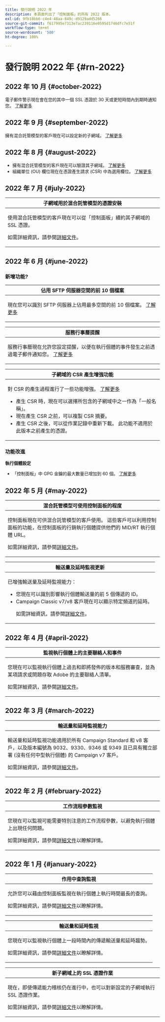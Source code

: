 ```yaml
---
title: 發行說明 2022 年
description: 本頁面列出了「控制面板」的所有 2022 版本。
exl-id: 9fb18bb6-c4e4-48aa-849c-d9129add5266
source-git-commit: f617995e7313e7ac239116e0595d1746dfc7e51f
workflow-type: tm+mt
source-wordcount: '580'
ht-degree: 100%

---
```


# 發行說明 2022 年 {#rn-2022}

## 2022 年 10 月 {#october-2022}

電子郵件警示現在會在您的其中一個 SSL 憑證於 30 天或更短時間內到期時通知您。 [了解更多](../performance-monitoring/using/email-alerting.md)

## 2022 年 9 月 {#september-2022}

擁有混合託管模型的客戶現在可以設定新的子網域。 [了解更多](../subdomains-certificates/using/setting-up-new-subdomain.md)

## 2022 年 8 月 {#august-2022}

* 擁有混合託管模型的客戶現在可以驗證其子網域。 [了解更多](../subdomains-certificates/using/monitoring-subdomains.md)
* 組織單位 (OU) 欄位現在在憑證產生請求 (CSR) 中為選用欄位。 [了解更多](../subdomains-certificates/using/renewing-subdomain-certificate.md)

## 2022 年 7 月 {#july-2022}

<table>
<thead>
<tr>
<th><strong>子網域用於混合託管模型的憑證安裝</strong><br/></th>
</tr>
</thead>
<tbody>
<tr>
<td>
<p><p>使用混合託管模型的客戶現在可以從「控制面板」續約其子網域的 SSL 憑證。</p><p>如需詳細資訊，請參閱<a href="../subdomains-certificates/using/renewing-subdomain-certificate.md">詳細文件</a>。</p>
</td>
</tr>
</tbody>
</table>

## 2022 年 6 月 {#june-2022}

### 新增功能?

<table>
<thead>
<tr>
<th><strong>佔用 SFTP 伺服器空間的前 10 個檔案</strong><br/></th>
</tr>
</thead>
<tbody>
<tr>
<td>
<p>現在您可以識別 SFTP 伺服器上佔用最多空間的前 10 個檔案。 <a href="../sftp/using/sftp-storage-management.md">了解更多</a></p>
</td>
</tr>
</tbody>
</table>

<table>
<thead>
<tr>
<th><strong>服務行事曆提醒</strong><br/></th>
</tr>
</thead>
<tbody>
<tr>
<td>
<p>服務行事曆現在允許您設定提醒，以便在執行個體的事件發生之前透過電子郵件通知您。 <a href="../service-events/service-events.md">了解更多</a></p>
</td>
</tr>
</tbody>
</table>

<table>
<thead>
<tr>
<th><strong>子網域的 CSR 產生增強功能</strong><br/></th>
</tr>
</thead>
<tbody>
<tr>
<td>
<p>對 CSR 的產生過程進行了一些功能增強。 <a href="../subdomains-certificates/using/renewing-subdomain-certificate.md">了解更多</a></p><ul><li>產生 CSR 時，現在可以選擇所包含的子網域中之一作為「一般名稱」。</li><li>現在產生 CSR 之前，可以複製 CSR 摘要。</li><li>產生 CSR 之後，可以從作業記錄中重新下載。 此功能不適用於此版本之前產生的憑證。</li></ul><p>

</td>
</tr>
</tbody>
</table>

### 功能改進

**執行個體設定**

* 「控制面板」中 GPG 金鑰的最大數量已增加到 60 個。 [了解更多](../instances-settings/using/gpg-keys-management.md)

## 2022 年 5 月 {#may-2022}

<table>
<thead>
<tr>
<th><strong>混合託管模型可使用控制面板的程度</strong><br/></th>
</tr>
</thead>
<tbody>
<tr>
<td>
<p>控制面板現在可供混合託管模型的客戶使用。 這些客戶可以利用控制面板的功能，在控制面板的行銷執行個體提供他們的 MID/RT 執行個體 URL。 </p><p>如需詳細資訊，請參閱<a href="../instances-settings/using/external-accounts.md">詳細文件</a>。</p>
</td>
</tr>
</tbody>
</table>

<table>
<thead>
<tr>
<th><strong>輸送量及延時監視更新</strong><br/></th>
</tr>
</thead>
<tbody>
<tr>
<td>
<p>已增強輸送量及延時監視能力：<ul><li>您現在可以識別影響執行個體輸送量的前 5 個傳遞的 ID。</li><li>Campaign Classic v7/v8 客戶現在可以顯示特定頻道的延時。</p></li><p>如需詳細資訊，請參閱<a href="../performance-monitoring/using/thoughputs-latencies.md">詳細文件</a>。</p>
</td>
</tr>
</tbody>
</table>


## 2022 年 4 月 {#april-2022}

<table>
<thead>
<tr>
<th><strong>監視執行個體上的主要聯絡人和事件</strong><br/></th>
</tr>
</thead>
<tbody>
<tr>
<td>
<p>您現在可以監視執行個體上過去和即將發佈的版本和服務審查，並為某項請求或問題存取 Adobe 的主要聯絡人清單。 </p><p>如需詳細資訊，請參閱<a href="../service-events/service-events.md">詳細文件</a>。</p>
</td>
</tr>
</tbody>
</table>

## 2022 年 3 月 {#march-2022}

<table>
<thead>
<tr>
<th><strong>輸送量和延時監視能力</strong><br/></th>
</tr>
</thead>
<tbody>
<tr>
<td>
<p>輸送量和延時監視功能適用於所有 Campaign Standard 和 v8 客戶，以及版本編號為 9032、9330、9346 或 9349 且已具有獨立部署 (沒有任何中型執行個體) 的 Campaign v7 客戶。</p><p>如需詳細資訊，請參閱<a href="../performance-monitoring/using/thoughputs-latencies.md">詳細文件</a>。</p>
</td>
</tr>
</tbody>
</table>

## 2022 年 2 月 {#february-2022}

<table>
<thead>
<tr>
<th><strong>工作流程參數監視</strong><br/></th>
</tr>
</thead>
<tbody>
<tr>
<td>
<p>您現在可以監視可能需要特別注意的工作流程參數，以避免執行個體上出現任何問題。  </p><p>如需詳細資訊，請參閱<a href="../performance-monitoring/using/workflow-monitoring.md">詳細文件</a>以瞭解詳情。</p>
</td>
</tr>
</tbody>
</table>

## 2022 年 1 月 {#january-2022}

<table>
<thead>
<tr>
<th><strong>作用中查詢監視</strong><br/></th>
</tr>
</thead>
<tbody>
<tr>
<td>
<p>允許您可以藉由控制面板監視在執行個體上執行時間最長的查詢。 </p><p>如需詳細資訊，請參閱<a href="../performance-monitoring/using/database-active-queries.md">詳細文件</a>以瞭解詳情。</p>
</td>
</tr>
</tbody>
</table>

<table>
<thead>
<tr>
<th><strong>輸送量和延時監視</strong><br/></th>
</tr>
</thead>
<tbody>
<tr>
<td>
<p>您現在可以監視執行個體上一段時間內的傳遞輸送量和延時趨勢。 </p><p>如需詳細資訊，請參閱<a href="../performance-monitoring/using/thoughputs-latencies.md">詳細文件</a>以瞭解詳情。</p>
</td>
</tr>
</tbody>
</table>

<table>
<thead>
<tr>
<th><strong>新子網域上的 SSL 憑證作業</strong><br/></th>
</tr>
</thead>
<tbody>
<tr>
<td>
<p>現在，即使傳遞能力稽核仍在進行中，也可以對新設定的子網域執行 SSL 憑證作業。</p><p>如需詳細資訊，請參閱<a href="../subdomains-certificates/using/renewing-subdomain-certificate.md">詳細文件</a>以瞭解詳情。</p>
</td>
</tr>
</tbody>
</table>
